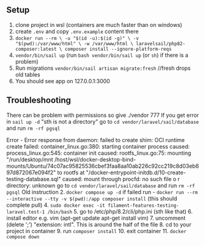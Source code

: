 ## Setup
1. clone project in wsl (containers are much faster than on windows)
2. create `.env` and copy `.env.example` content there
2. `docker run --rm \
   -u "$(id -u):$(id -g)" \
   -v "$(pwd):/var/www/html" \
   -w /var/www/html \
   laravelsail/php82-composer:latest \
   composer install --ignore-platform-reqs`
3. `vendor/bin/sail up` (run `bash vendor/bin/sail up` (or `sh`) if there is a problem)
5. Run migrations `vendor/bin/sail artisan migrate:fresh` //fresh drops old tables 
6. You should see app on 127.0.0.1:3000

## Troubleshooting
There can be problem with permissions so give ./vendor 777
If you get error in `sail up -d` "sth is not a directory" go to `cd vendor/laravel/sail/database` and run `rm -rf pgsql`

Error - Error response from daemon: failed to create shim: OCI runtime create failed: container_linux.go:380: starting container process caused: process_linux.go:545: container init caused: rootfs_linux.go:75: mounting "/run/desktop/mnt
/host/wsl/docker-desktop-bind-mounts/Ubuntu/74c07ac95825536cbef3faa8aa10ab226c92cc219c8d03eb697d872067e094f2" to rootfs at "/docker-entrypoint-initdb.d/10-create-testing-database.sql" caused: mount through procfd: no such file o
r directory: unknown
go to `cd vendor/laravel/sail/database` and run `rm -rf pgsql`
Old instruction
2. `docker compose up -d` if failed run - `docker run --rm --interactive --tty -v $(pwd):/app composer install` (this should complete pull)
4. `sudo docker exec -it filament-features-testing-laravel.test-1 /bin/bash`
5. go to /etc/php/8.2/cli/php.ini (sth like that)
6. install editor e.g. vim (apt-get update apt-get install vim)
7. uncomment (delete ';') "extension: intl". This is around the half of the file
8. cd to your project in container
9. run `composer install`
10. exit container
11. `docker compose down`
